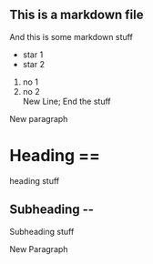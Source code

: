 ## This is a markdown file
And this is some markdown stuff
* star 1
* star 2
1. no 1
2. no 2  
New Line; End the stuff

New paragraph 

Heading ==
===========
heading stuff

Subheading --
--------------
Subheading stuff

New Paragraph
